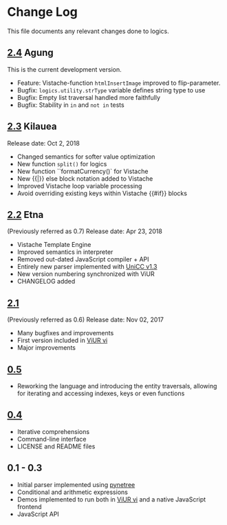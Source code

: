 # Change Log

This file documents any relevant changes done to logics.

## [2.4] Agung

This is the current development version.

- Feature: Vistache-function `htmlInsertImage` improved to flip-parameter.
- Bugfix: `logics.utility.strType` variable defines string type to use 
- Bugfix: Empty list traversal handled more faithfully
- Bugfix: Stability in `in` and `not in` tests

## [2.3] Kilauea

Release date: Oct 2, 2018

- Changed semantics for softer value optimization
- New function ``split()`` for logics
- New function ``formatCurrency()` for Vistache
- New {{|}} else block notation added to Vistache
- Improved Vistache loop variable processing
- Avoid overriding existing keys within Vistache {{#if}} blocks

## [2.2] Etna

(Previously referred as 0.7)
Release date: Apr 23, 2018

- Vistache Template Engine
- Improved semantics in interpreter
- Removed out-dated JavaScript compiler + API
- Entirely new parser implemented with [UniCC v1.3](https://github.com/phorward/unicc)
- New version numbering synchronized with ViUR
- CHANGELOG added

## [2.1]

(Previously referred as 0.6)
Release date: Nov 02, 2017

- Many bugfixes and improvements
- First version included in [ViUR vi](https://github.com/viur-framework/vi)
- Major improvements

## [0.5]

- Reworking the language and introducing the entity traversals, allowing
  for iterating and accessing indexes, keys or even functions

## [0.4]

- Iterative comprehensions
- Command-line interface
- LICENSE and README files

## 0.1 - 0.3

- Initial parser implemented using [pynetree](https://github.com/phorward/pynetree)
- Conditional and arithmetic expressions
- Demos implemented to run both in [ViUR vi](https://github.com/viur-framework/vi) and a native JavaScript frontend
- JavaScript API


[develop]: https://github.com/viur-framework/logics/compare/v2.3.0...develop
[2.4]: https://github.com/viur-framework/logics/compare/v2.3.0...develop
[2.3]: https://github.com/viur-framework/logics/compare/v2.2.0...v2.3.0
[2.2]: https://github.com/viur-framework/logics/compare/v2.1...v2.2.0
[2.1]: https://github.com/viur-framework/logics/compare/v0.5...v2.1
[0.5]: https://github.com/viur-framework/logics/compare/v0.4...v0.5
[0.4]: https://github.com/viur-framework/logics/compare/v0.3...v0.4
